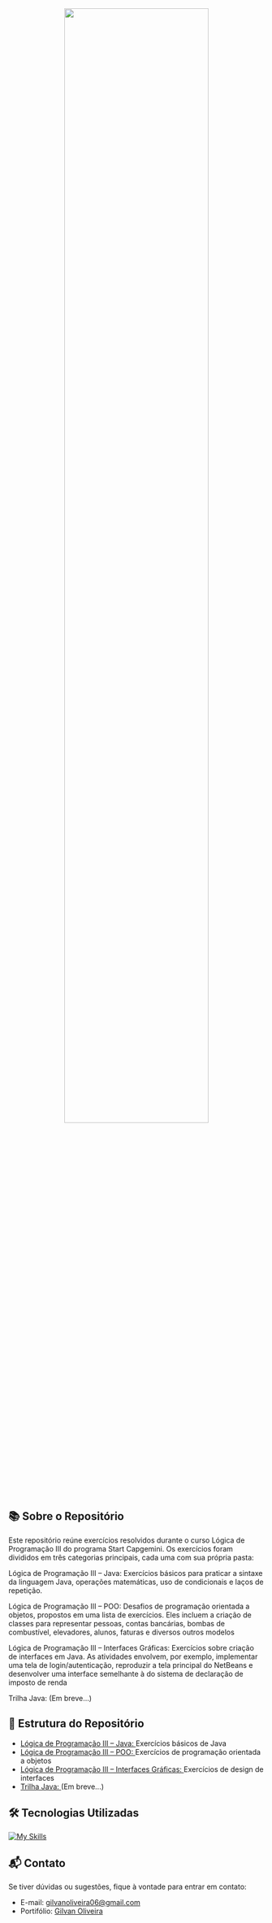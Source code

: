 <div align="center"><img src="https://i.imgur.com/CoK38mV.png" width="75%" /></div>

## 📚 Sobre o Repositório

Este repositório reúne exercícios resolvidos durante o curso Lógica de Programação III do programa Start Capgemini. Os exercícios foram divididos em três categorias principais, cada uma com sua própria pasta:

Lógica de Programação III – Java: Exercícios básicos para praticar a sintaxe da linguagem Java, operações matemáticas, uso de condicionais e laços de repetição.

Lógica de Programação III – POO: Desafios de programação orientada a objetos, propostos em uma lista de exercícios. Eles incluem a criação de classes para representar pessoas, contas bancárias, bombas de combustível, elevadores, alunos, faturas e diversos outros modelos

Lógica de Programação III – Interfaces Gráficas: Exercícios sobre criação de interfaces em Java. As atividades envolvem, por exemplo, implementar uma tela de login/autenticação, reproduzir a tela principal do NetBeans e desenvolver uma interface semelhante à do sistema de declaração de imposto de renda

Trilha Java: (Em breve...)

## 🚀 Estrutura do Repositório

- [Lógica de Programação III – Java: ](https://github.com/GilvanPOliveira/StartCapgemini/tree/main/L%C3%B3gica%20de%20Programa%C3%A7%C3%A3o%20III%20-%20Java) Exercícios básicos de Java
- [Lógica de Programação III – POO: ](https://github.com/GilvanPOliveira/StartCapgemini/tree/main/L%C3%B3gica%20de%20Programa%C3%A7%C3%A3o%20III%20-%20POO) Exercícios de programação orientada a objetos
- [Lógica de Programação III – Interfaces Gráficas: ](https://github.com/GilvanPOliveira/StartCapgemini/tree/main/L%C3%B3gica%20de%20Programa%C3%A7%C3%A3o%20III%20-%20Interfaces%20Gr%C3%A1ficas) Exercícios de design de interfaces
- [Trilha Java: ]() (Em breve...)

## 🛠 Tecnologias Utilizadas

[![My Skills](https://skillicons.dev/icons?i=java,angular,js,html,css,n&perline=10)](https://github.com/GilvanPOliveira)

## 📬 Contato

Se tiver dúvidas ou sugestões, fique à vontade para entrar em contato:
- E-mail: gilvanoliveira06@gmail.com
- Portifólio: [Gilvan Oliveira](https://gilvanpoliveira.github.io/)